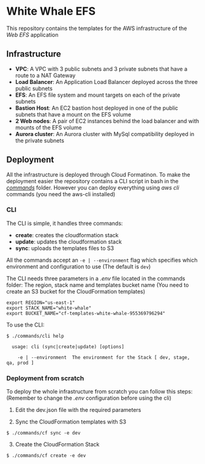 # White Whale EFS

This repository contains the templates for the AWS infrastructure of the *Web EFS* application

## Infrastructure

- **VPC**: A VPC with 3 public subnets and 3 private subnets that have a route to a NAT Gateway
- **Load Balancer**: An Application Load Balancer deployed across the three public subnets
- **EFS**: An EFS file system and mount targets on each of the private subnets
- **Bastion Host**: An EC2 bastion host deployed in one of the public subnets that have a mount on the EFS volume
- **2 Web nodes**: A pair of EC2 instances behind the load balancer and with mounts of the EFS volume
- **Aurora cluster**: An Aurora cluster with MySql compatibility deployed in the private subnets

## Deployment

All the infrastructure is deployed through Cloud Formatinon. To make the deployment easier the repository contains a CLI script in bash in the *[commands](commands)* folder. However you can deploy everything using *aws cli* commands (you need the aws-cli installed)

### CLI

The CLI is simple, it handles three commands:

- **create**: creates the cloudformation stack
- **update**: updates the cloudformation stack
- **sync**: uploads the templates files to S3

All the commands accept an `-e | --environment` flag which specifies which environment and configuration to use (The default is `dev`)

The CLI needs three parameters in a *.env* file located in the commands folder: The region, stack name and templates bucket name (You need to create an S3 bucket for the CloudFormation templates)

```
export REGION="us-east-1"
export STACK_NAME="white-whale"
export BUCKET_NAME="cf-templates-white-whale-955369796294"
```
To use the CLI:

```console
$ ./commands/cli help

  usage: cli (sync|create|update) [options]

    -e | --environment  The environment for the Stack [ dev, stage, qa, prod ]
```

### Deployment from scratch

To deploy the whole infrastructure from scratch you can follow this steps:\
(Remember to change the *.env* configuration before using the cli)

1. Edit the dev.json file with the required parameters

2. Sync the CloudFormation templates with S3

```console
$ ./commands/cf sync -e dev
```

3. Create the CloudFormation Stack

```console
$ ./commands/cf create -e dev
```
